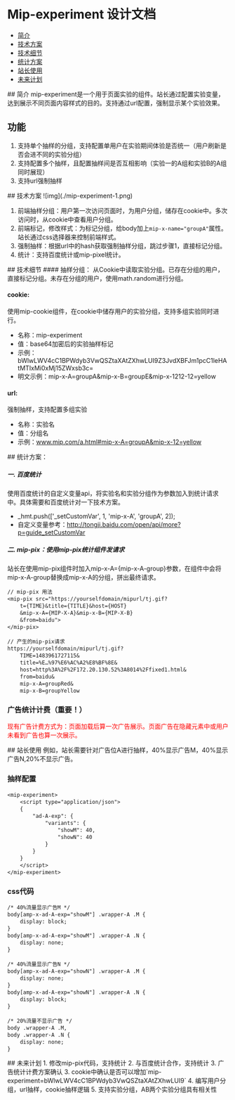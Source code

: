# Mip-experiment 设计文档
<ul>
    <li><a href="#intro">简介</a></li>
    <li><a href="#tech">技术方案</a></li>
    <li><a href="#tech-detail">技术细节</a></li>
    <li><a href="#analy">统计方案</a></li>
    <li><a href="#example">站长使用</a></li>
    <li><a href="#future">未来计划</a></li>
</ul>

<div id="intro"></div>
## 简介
mip-experiment是一个用于页面实验的组件。站长通过配置实验变量，达到展示不同页面内容样式的目的。支持通过url配置，强制显示某个实验效果。

## 功能
1. 支持单个抽样的分组，支持配置单用户在实验期间体验是否统一（用户刷新是否会进不同的实验分组）
2. 支持配置多个抽样，且配置抽样间是否互相影响（实验一的A组和实验B的A组同时展现）
3. 支持url强制抽样

<div id="tech"></div>
## 技术方案
![img](./mip-experiment-1.png)

1. 前端抽样分组：用户第一次访问页面时，为用户分组，储存在cookie中。多次访问时，从cookie中查看用户分组。
2. 前端标记，修改样式：为标记分组，给body加上`mip-x-name="groupA"`属性。站长通过css选择器来控制前端样式。
3. 强制抽样：根据url中的hash获取强制抽样分组，跳过步骤1，直接标记分组。
4. 统计：支持百度统计或mip-pixel统计。

<div id="tech-detail"></div>
## 技术细节
#### 抽样分组：
从Cookie中读取实验分组。已存在分组的用户，直接标记分组。未存在分组的用户，使用math.random进行分组。

#### cookie:
使用mip-cookie组件，在cookie中储存用户的实验分组，支持多组实验同时进行。  
    
- 名称：mip-experiment
- 值：base64加密后的实验抽样标记
- 示例：bWlwLWV4cC1BPWdyb3VwQSZtaXAtZXhwLUI9Z3JvdXBFJm1pcC1leHAtMTIxMi0xMj15ZWxsb3c=
- 明文示例：mip-x-A=groupA&mip-x-B=groupE&mip-x-1212-12=yellow

#### url:
强制抽样，支持配置多组实验  

- 名称：实验名
- 值：分组名
- 示例：www.mip.com/a.html#mip-x-A=groupA&mip-x-12=yellow

<div id="analy"></div>
## 统计方案：

##### 一. 百度统计
使用百度统计的自定义变量api，将实验名和实验分组作为参数加入到统计请求中。具体需要和百度统计对一下技术方案。  

- _hmt.push(['_setCustomVar', 1, 'mip-x-A', 'groupA', 2]);
- 自定义变量参考：http://tongji.baidu.com/open/api/more?p=guide_setCustomVar

##### 二. mip-pix：使用mip-pix统计组件发请求
站长在使用mip-pix组件时加入mip-x-A={mip-x-A-group}参数，在组件中会将mip-x-A-group替换成mip-x-A的分组，拼出最终请求。

```
// mip-pix 用法
<mip-pix src="https://yourselfdomain/mipurl/tj.gif?
    t={TIME}&title={TITLE}&host={HOST}
    &mip-x-A={MIP-X-A}&mip-x-B={MIP-X-B}
    &from=baidu">
</mip-pix>

// 产生的mip-pix请求
https://yourselfdomain/mipurl/tj.gif?
    TIME=1483961727115&
    title=%E…%97%E6%AC%A2%E8%BF%8E&
    host=http%3A%2F%2F172.20.130.52%3A8014%2Ffixed1.html&
    from=baidu&
    mip-x-A=groupRed&
    mip-x-B=groupYellow
```

### 广告统计计费（重要！）
<span style="color:red">现有广告计费方式为：页面加载后算一次广告展示。页面广告在隐藏元素中或用户未看到广告也算一次展示。</span>


<div id="example"></div>
## 站长使用
例如，站长需要针对广告位A进行抽样，40%显示广告M，40%显示广告N,20%不显示广告。

### 抽样配置
```
<mip-experiment>
    <script type="application/json">
    {
        "ad-A-exp": {
            "variants": {
                "showM": 40,
                "showN": 40
            }
        }
    }
    </script>
</mip-experiment>
```
### css代码
```
/* 40%流量显示广告M */
body[amp-x-ad-A-exp="showM"] .wrapper-A .M {
    display: block;
}
body[amp-x-ad-A-exp="showM"] .wrapper-A .N {
    display: none;
}

/* 40%流量显示广告N */
body[amp-x-ad-A-exp="showN"] .wrapper-A .M {
    display: none;
}
body[amp-x-ad-A-exp="showN"] .wrapper-A .N {
    display: block;
}

/* 20%流量不显示广告 */
body .wrapper-A .M,
body .wrapper-A .N {
    display: none;
}
```
<div id="future"></div>
## 未来计划
1. 修改mip-pix代码，支持统计
2. 与百度统计合作，支持统计
3. 广告统计计费方案确认
3. cookie中确认是否可以增加`mip-experiment=bWlwLWV4cC1BPWdyb3VwQSZtaXAtZXhwLUI9`
4. 编写用户分组，url抽样，cookie抽样逻辑
5. 支持实验分组，AB两个实验分组具有相关性
